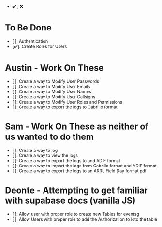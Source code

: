 - ✔️ , ❌ 

# To Be Done
- [ ]: Authentication
- [✔️]: Create Roles for Users

# Austin - Work On These
- [ ]: Create a way to Modify User Passwords
- [ ]: Create a way to Modify User Emails
- [ ]: Create a way to Modify User Names
- [ ]: Create a way to Modify User Callsigns
- [ ]: Create a way to Modify User Roles and Permissions
- [ ]: Create a way to export the logs to Cabrillo format

# Sam - Work On These as neither of us wanted to do them
- [ ]: Create a way to log
- [ ]: Create a way to view the logs
- [ ]: Create a way to export the logs to and ADIF format
- [ ]: Create a way to import the logs from Cabrillo format and ADIF format
- [ ]: Create a way to export the logs to an ARRL Field Day format pdf


# Deonte - Attempting to get familiar with supabase docs (vanilla JS)
- [ ]: Allow user with proper role to create new Tables for eventsg 
- [ ]: Allow Users with proper role to add the Authorization to loto the table
